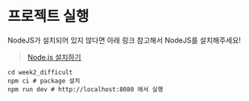 # 프로젝트 실행

NodeJS가 설치되어 있지 않다면 아래 링크 참고해서 NodeJS를 설치해주세요!

> [Node.js 설치하기](https://www.notion.so/Node-js-18b9a56f88be437d9fdecf05952cb473)

```shell
cd week2_difficult
npm ci # package 설치
npm run dev # http://localhost:8080 에서 실행
```
